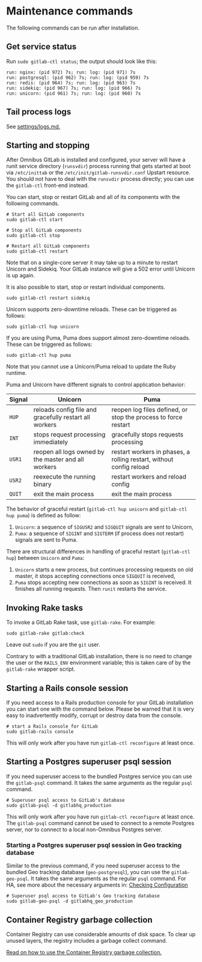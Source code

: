 # Maintenance commands

The following commands can be run after installation.

## Get service status

Run `sudo gitlab-ctl status`; the output should look like this:

```
run: nginx: (pid 972) 7s; run: log: (pid 971) 7s
run: postgresql: (pid 962) 7s; run: log: (pid 959) 7s
run: redis: (pid 964) 7s; run: log: (pid 963) 7s
run: sidekiq: (pid 967) 7s; run: log: (pid 966) 7s
run: unicorn: (pid 961) 7s; run: log: (pid 960) 7s
```

## Tail process logs

See [settings/logs.md.](../settings/logs.md)

## Starting and stopping

After Omnibus GitLab is installed and configured, your server will have a runit
service directory (`runsvdir`) process running that gets started at boot via
`/etc/inittab` or the `/etc/init/gitlab-runsvdir.conf` Upstart resource. You
should not have to deal with the `runsvdir` process directly; you can use the
`gitlab-ctl` front-end instead.

You can start, stop or restart GitLab and all of its components with the
following commands.

```shell
# Start all GitLab components
sudo gitlab-ctl start

# Stop all GitLab components
sudo gitlab-ctl stop

# Restart all GitLab components
sudo gitlab-ctl restart
```

Note that on a single-core server it may take up to a minute to restart Unicorn
and Sidekiq. Your GitLab instance will give a 502 error until Unicorn is up
again.

It is also possible to start, stop or restart individual components.

```shell
sudo gitlab-ctl restart sidekiq
```

Unicorn supports zero-downtime reloads. These can be triggered as follows:

```shell
sudo gitlab-ctl hup unicorn
```

If you are using Puma, Puma does support almost zero-downtime reloads.
These can be triggered as follows:

```shell
sudo gitlab-ctl hup puma
```

Note that you cannot use a Unicorn/Puma reload to update the Ruby runtime.

Puma and Unicorn have different signals to control application behavior:

| Signal | Unicorn | Puma |
|--------|---------|------|
| `HUP` | reloads config file and gracefully restart all workers | reopen log files defined, or stop the process to force restart |
| `INT` | stops request processing immediately | gracefully stops requests processing |
| `USR1` | reopen all logs owned by the master and all workers | restart workers in phases, a rolling restart, without config reload |
| `USR2` | reexecute the running binary | restart workers and reload config |
| `QUIT` | exit the main process | exit the main process |

The behavior of graceful restart (`gitlab-ctl hup unicorn` and `gitlab-ctl hup puma`) is defined as follow:

1. `Unicorn`: a sequence of `SIGUSR2` and `SIGQUIT` signals are sent to Unicorn,
1. `Puma`: a sequence of `SIGINT` and `SIGTERM` (if process does not restart) signals are sent to Puma.

There are structural differences in handling of graceful restart (`gitlab-ctl hup`) between `Unicorn` and `Puma`:

1. `Unicorn` starts a new process, but continues processing requests
   on old master, it stops accepting connections once `SIGQUIT` is received,
1. `Puma` stops accepting new connections as soon as `SIGINT` is received.
   It finishes all running requests. Then `runit` restarts the service.

## Invoking Rake tasks

To invoke a GitLab Rake task, use `gitlab-rake`. For example:

```shell
sudo gitlab-rake gitlab:check
```

Leave out `sudo` if you are the `git` user.

Contrary to with a traditional GitLab installation, there is no need to change
the user or the `RAILS_ENV` environment variable; this is taken care of by the
`gitlab-rake` wrapper script.

## Starting a Rails console session

If you need access to a Rails production console for your GitLab installation
you can start one with the command below. Please be warned that it is very easy
to inadvertently modify, corrupt or destroy data from the console.

```shell
# start a Rails console for GitLab
sudo gitlab-rails console
```

This will only work after you have run `gitlab-ctl reconfigure` at least once.

## Starting a Postgres superuser psql session

If you need superuser access to the bundled Postgres service you can
use the `gitlab-psql` command. It takes the same arguments as the
regular `psql` command.

```shell
# Superuser psql access to GitLab's database
sudo gitlab-psql -d gitlabhq_production
```

This will only work after you have run `gitlab-ctl reconfigure` at
least once. The `gitlab-psql` command cannot be used to connect to a
remote Postgres server, nor to connect to a local non-Omnibus Postgres
server.

### Starting a Postgres superuser psql session in Geo tracking database

Similar to the previous command, if you need superuser access to the bundled
Geo tracking database (`geo-postgresql`), you can use the `gitlab-geo-psql`.
It takes the same arguments as the regular `psql` command. For HA, see more
about the necessary arguments in:
[Checking Configuration](https://docs.gitlab.com/ee/administration/geo/replication/troubleshooting.html#checking-configuration)

```shell
# Superuser psql access to GitLab's Geo tracking database
sudo gitlab-geo-psql -d gitlabhq_geo_production
```

## Container Registry garbage collection

Container Registry can use considerable amounts of disk space. To clear up
unused layers, the registry includes a garbage collect command.

[Read on how to use the Container Registry garbage collection.](https://docs.gitlab.com/ee/administration/packages/container_registry.html#container-registry-garbage-collection)
